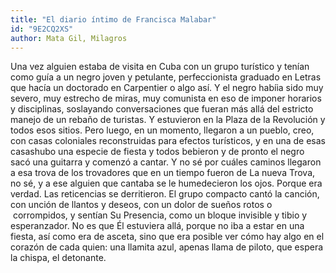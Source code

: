 ```yaml
---
title: "El diario íntimo de Francisca Malabar"
id: "9E2CQ2XS"
author: Mata Gil, Milagros
---
```

<div data-schema-version="8"><p>Una vez alguien estaba de visita en Cuba con un grupo turístico y tenían como guía a un negro joven y petulante, perfeccionista graduado en Letras que hacía un doctorado en Carpentier o algo así. Y el negro habíia sido muy severo, muy estrecho de miras, muy comunista en eso de imponer horarios y disciplinas, soslayando conversaciones que fueran más allá del estricto manejo de un rebaño de turistas. Y estuvieron en la Plaza de la Revolución y todos esos sitios. Pero luego, en un momento, llegaron a un pueblo, creo, con casas coloniales reconstruidas para efectos turísticos, y en una de esas casashubo una especie de fiesta y todos bebieron y de pronto el negro sacó una guitarra y comenzó a cantar. Y no sé por cuáles caminos llegaron a esa trova de los trovadores que en un tiempo fueron de La nueva Trova, no sé, y a ese alguien que cantaba se le humedecieron los ojos. Porque era verdad. Las reticencias se derritieron. El grupo compacto cantó la canción, con unción de llantos y deseos, con un dolor de sueños rotos o &nbsp;corrompidos, y sentían Su Presencia, como un bloque invisible y tibio y esperanzador. No es que Él estuviera allá, porque no iba a estar en una fiesta, así como era de asceta, sino que era posible ver cómo hay algo en el corazón de cada quien: una llamita azul, apenas llama de piloto, que espera la chispa, el detonante.</p> </div>